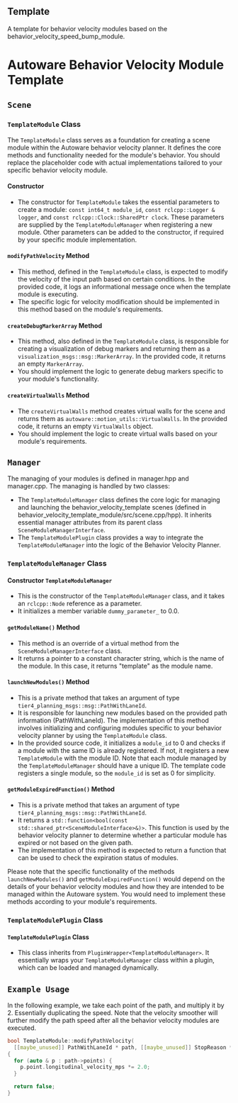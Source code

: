 ## Template

A template for behavior velocity modules based on the behavior_velocity_speed_bump_module.

# Autoware Behavior Velocity Module Template

## `Scene`

### `TemplateModule` Class

The `TemplateModule` class serves as a foundation for creating a scene module within the Autoware behavior velocity planner. It defines the core methods and functionality needed for the module's behavior. You should replace the placeholder code with actual implementations tailored to your specific behavior velocity module.

#### Constructor

- The constructor for `TemplateModule` takes the essential parameters to create a module: `const int64_t module_id`, `const rclcpp::Logger & logger`, and `const rclcpp::Clock::SharedPtr clock`. These parameters are supplied by the `TemplateModuleManager` when registering a new module. Other parameters can be added to the constructor, if required by your specific module implementation.

#### `modifyPathVelocity` Method

- This method, defined in the `TemplateModule` class, is expected to modify the velocity of the input path based on certain conditions. In the provided code, it logs an informational message once when the template module is executing.
- The specific logic for velocity modification should be implemented in this method based on the module's requirements.

#### `createDebugMarkerArray` Method

- This method, also defined in the `TemplateModule` class, is responsible for creating a visualization of debug markers and returning them as a `visualization_msgs::msg::MarkerArray`. In the provided code, it returns an empty `MarkerArray`.
- You should implement the logic to generate debug markers specific to your module's functionality.

#### `createVirtualWalls` Method

- The `createVirtualWalls` method creates virtual walls for the scene and returns them as `autoware::motion_utils::VirtualWalls`. In the provided code, it returns an empty `VirtualWalls` object.
- You should implement the logic to create virtual walls based on your module's requirements.

## `Manager`

The managing of your modules is defined in manager.hpp and manager.cpp. The managing is handled by two classes:

- The `TemplateModuleManager` class defines the core logic for managing and launching the behavior_velocity_template scenes (defined in behavior_velocity_template_module/src/scene.cpp/hpp). It inherits essential manager attributes from its parent class `SceneModuleManagerInterface`.
- The `TemplateModulePlugin` class provides a way to integrate the `TemplateModuleManager` into the logic of the Behavior Velocity Planner.

### `TemplateModuleManager` Class

#### Constructor `TemplateModuleManager`

- This is the constructor of the `TemplateModuleManager` class, and it takes an `rclcpp::Node` reference as a parameter.
- It initializes a member variable `dummy_parameter_` to 0.0.

#### `getModuleName()` Method

- This method is an override of a virtual method from the `SceneModuleManagerInterface` class.
- It returns a pointer to a constant character string, which is the name of the module. In this case, it returns "template" as the module name.

#### `launchNewModules()` Method

- This is a private method that takes an argument of type `tier4_planning_msgs::msg::PathWithLaneId`.
- It is responsible for launching new modules based on the provided path information (PathWithLaneId). The implementation of this method involves initializing and configuring modules specific to your behavior velocity planner by using the `TemplateModule` class.
- In the provided source code, it initializes a `module_id` to 0 and checks if a module with the same ID is already registered. If not, it registers a new `TemplateModule` with the module ID. Note that each module managed by the `TemplateModuleManager` should have a unique ID. The template code registers a single module, so the `module_id` is set as 0 for simplicity.

#### `getModuleExpiredFunction()` Method

- This is a private method that takes an argument of type `tier4_planning_msgs::msg::PathWithLaneId`.
- It returns a `std::function<bool(const std::shared_ptr<SceneModuleInterface>&)>`. This function is used by the behavior velocity planner to determine whether a particular module has expired or not based on the given path.
- The implementation of this method is expected to return a function that can be used to check the expiration status of modules.

Please note that the specific functionality of the methods `launchNewModules()` and `getModuleExpiredFunction()` would depend on the details of your behavior velocity modules and how they are intended to be managed within the Autoware system. You would need to implement these methods according to your module's requirements.

### `TemplateModulePlugin` Class

#### `TemplateModulePlugin` Class

- This class inherits from `PluginWrapper<TemplateModuleManager>`. It essentially wraps your `TemplateModuleManager` class within a plugin, which can be loaded and managed dynamically.

## `Example Usage`

In the following example, we take each point of the path, and multiply it by 2. Essentially duplicating the speed. Note that the velocity smoother will further modify the path speed after all the behavior velocity modules are executed.

```cpp
bool TemplateModule::modifyPathVelocity(
  [[maybe_unused]] PathWithLaneId * path, [[maybe_unused]] StopReason * stop_reason)
{
  for (auto & p : path->points) {
    p.point.longitudinal_velocity_mps *= 2.0;
  }

  return false;
}
```
